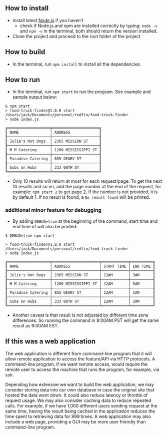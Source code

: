 ## How to install
* Install latest [Node.js](https://nodejs.org/en/) if you haven't
  * check if Node.js and npm are installed correctly by typing:
  `node -v` and `npm -v` in the terminal, both should return the version installed.
* Clone the project and proceed to the root folder of the project

## How to build
* In the terminal, run `npm install` to install all the dependencies.

## How to run
* In the terminal, run `npm start` to run the program. See example and sample output below:
```
& npm start
> food-truck-finder@1.0.0 start /Users/jack/Documents/personal/redfin/food-truck-finder
> node index.js

╔═══════════════════╤═════════════════════╗
║ NAME              │ ADDRESS             ║
╟───────────────────┼─────────────────────╢
║ Julie's Hot Dogs  │ 2365 MISSION ST     ║
╟───────────────────┼─────────────────────╢
║ M M Catering      │ 1200 MISSISSIPPI ST ║
╟───────────────────┼─────────────────────╢
║ Paradise Catering │ 855 GEARY ST        ║
╟───────────────────┼─────────────────────╢
║ Subs on Hubs      │ 333 08TH ST         ║
╚═══════════════════╧═════════════════════╝
```

* Only 10 results will return at most for each request/page. To get the next 10 results and so on, add the page number at the end of the request, for example: `npm start 2` to get page 2. If the number is not provided, it is by default 1. If no result is found, a `No result found` will be printed.

### additional minor feature for debugging

* By adding `DEBUG=true` at the beginning of the command, start time and end time of will also be printed:
```
$ DEBUG=true npm start

> food-truck-finder@1.0.0 start /Users/jack/Documents/personal/redfin/food-truck-finder
> node index.js

╔═══════════════════╤═════════════════════╤════════════╤══════════╗
║ NAME              │ ADDRESS             │ START TIME │ END TIME ║
╟───────────────────┼─────────────────────┼────────────┼──────────╢
║ Julie's Hot Dogs  │ 2365 MISSION ST     │ 12AM       │ 3AM      ║
╟───────────────────┼─────────────────────┼────────────┼──────────╢
║ M M Catering      │ 1200 MISSISSIPPI ST │ 12AM       │ 5AM      ║
╟───────────────────┼─────────────────────┼────────────┼──────────╢
║ Paradise Catering │ 855 GEARY ST        │ 12AM       │ 1AM      ║
╟───────────────────┼─────────────────────┼────────────┼──────────╢
║ Subs on Hubs      │ 333 08TH ST         │ 12AM       │ 2AM      ║
╚═══════════════════╧═════════════════════╧════════════╧══════════╝

```

* Another caveat is that result is not adjusted by different time zone differences. So running the command in 9:00AM PST will get the same result as 9:00AM EST.

## If this was a web application
The web application is different from command-line program that it will allow remote application to access the feature/API via HTTP protocols. A command-line program, if we want remote access, would require the remote user to access the machine that runs the program, for example, via ssh. 

Depending how extensive we want to build the web application, we may consider storing data into our own database in case the original site that hosted the data went down. It could also reduce latency or throttle of request usage. We may also consider caching data to reduce repeated calls. For example, if we have 1,000 different users sending request at the same time, having the result being cached in the application reduces the time spent to retrieving data for 999 times. A web application may also include a web page, providing a GUI may be more user friendly than command-line program.
